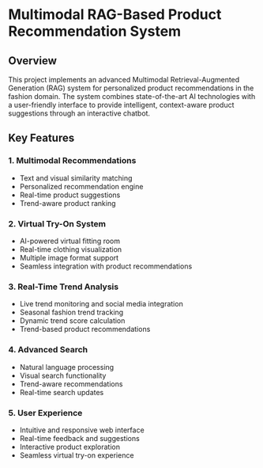 # Multimodal RAG-Based Product Recommendation System
## Overview
This project implements an advanced Multimodal Retrieval-Augmented Generation (RAG) system for personalized product recommendations in the fashion domain. The system combines state-of-the-art AI technologies with a user-friendly interface to provide intelligent, context-aware product suggestions through an interactive chatbot.

## Key Features


### 1. Multimodal Recommendations
- Text and visual similarity matching
- Personalized recommendation engine
- Real-time product suggestions
- Trend-aware product ranking

### 2. Virtual Try-On System
- AI-powered virtual fitting room
- Real-time clothing visualization
- Multiple image format support
- Seamless integration with product recommendations

### 3. Real-Time Trend Analysis
- Live trend monitoring and social media integration
- Seasonal fashion trend tracking
- Dynamic trend score calculation
- Trend-based product recommendations

### 4. Advanced Search
- Natural language processing
- Visual search functionality
- Trend-aware recommendations
- Real-time search updates
  
### 5. User Experience
- Intuitive and responsive web interface
- Real-time feedback and suggestions
- Interactive product exploration
- Seamless virtual try-on experience
